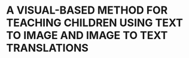 # A VISUAL-BASED METHOD FOR TEACHING CHILDREN USING TEXT TO IMAGE AND IMAGE TO TEXT TRANSLATIONS



